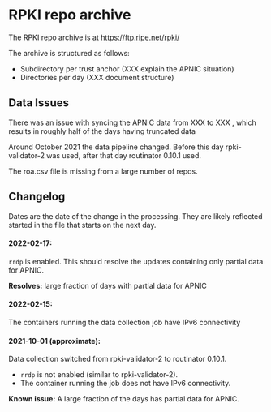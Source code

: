 # RPKI repo archive

The RPKI repo archive is at https://ftp.ripe.net/rpki/ 

The archive is structured as follows:
   * Subdirectory per trust anchor (XXX explain the APNIC situation)
   * Directories per day (XXX document structure)
 
##  Data Issues

There was an issue with syncing the APNIC data from XXX to XXX , which results in roughly half of the days having truncated data

Around October 2021 the data pipeline changed. Before this day rpki-validator-2 was used, after that day routinator 0.10.1 used.

The roa.csv file is missing from a large number of repos.

## Changelog
Dates are the date of the change in the processing. They are likely reflected started in the file that starts on the next day.

#### 2022-02-17:
`rrdp` is enabled. This should resolve the updates containing only partial data for APNIC.

**Resolves:** large fraction of days with partial data for APNIC

#### 2022-02-15:
The containers running the data collection job have IPv6 connectivity

#### 2021-10-01 (approximate):

Data collection switched from rpki-validator-2 to routinator 0.10.1.

  * `rrdp` is not enabled (similar to rpki-validator-2).
  * The container running the job does not have IPv6 connectivity.

**Known issue:** A large fraction of the days has partial data for APNIC.
